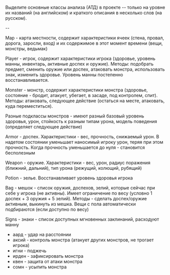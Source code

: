 Выделите основные классы анализа (АТД) в проекте -- только на уровне их названий (на английском) и краткого описания в несколько слов (на русском).

--

Map - карта местности, содержит характеристики ячеек (стена, провал, дорога, заросли, вход) и их содержимое в этот момент времени (вещи, монстры, ведьмак)

Player - игрок, содержит характеристики игрока (здоровье, уровень манны, инвентарь, активные доспех и оружие). Методы: подобрать предмет, сменить оружие или доспех, атаковать монстра, использовать знак, изменить здоровье. Уровень манны постепенно восстанавливается.

Monster - монстр, содержит характеристики монстра (здоровье, состояние - бродит, атакует, убегает, в засаде, под контролем, спит). Методы: атаковать, следующее действие (остаться на месте, атаковать, куда переместиться). 

Разные подклассы монстров - имеют разный базовый уровень здоровья, урон, стойкость к разным типам урона, модель поведения (определяет следующее действие) 

Armor - доспех. Характеристики - вес, прочность, снижаемый урон. В надетом состоянии уменьшает наносимый игроку урон, теряя при этом прочность. Когда прочность уменьшается до нуля - становится бесполезным

Weapon - оружие. Характеристики - вес, урон, радиус поражения (ближний, дальний), тип урона (режущий, колющий, рубящий)

Potion - зелье. Восстанавливает уровень здоровья игрока

Bag - мешок - список оружия, доспехов, зелий, которые сейчас при себе у игрока (не активны). Имеет ограничение по весу (условно 1 доспех + 3 оружия + 5 зелий). Методы - сделать доспех/оружие активным, выкинуть из мешка. Вещи с пола автоматически подбираются (если доступно по весу)

Signs - знаки - список доступных мгновенных заклинаний, расходуют манну
- аард - удар на расстоянии
- аксий - контроль монстра (атакует других монстров, не трогает игрока)
- игни - поджечь
- ирден - зафиксировать монстра
- квен - защита от атаки монстра
- сомн - усыпить монстра
